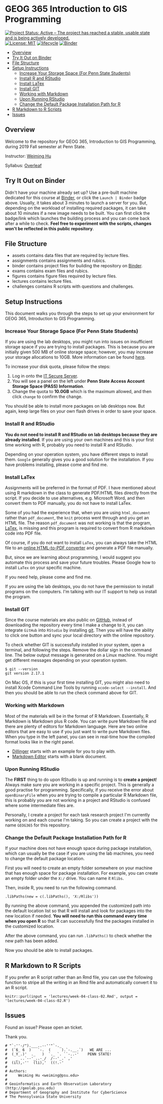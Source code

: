 # GEOG 365 Introduction to GIS Programming

[![Project Status: Active – The project has reached a stable, usable state and is being actively developed.](https://www.repostatus.org/badges/latest/active.svg)](https://www.repostatus.org/#active)
[![License: MIT](https://img.shields.io/badge/License-MIT-yellow.svg)](https://opensource.org/licenses/MIT)
[![lifecycle](https://img.shields.io/badge/lifecycle-experimental-orange.svg)](https://www.tidyverse.org/lifecycle/#experimental)
[![Binder](https://mybinder.org/badge_logo.svg)](https://mybinder.org/v2/gh/Weiming-Hu/PSU-2019FALL-GEOG365-GISIntroR/master?urlpath=rstudio)

<!-- vim-markdown-toc GitLab -->

* [Overview](#overview)
* [Try It Out on Binder](#try-it-out-on-binder)
* [File Structure](#file-structure)
* [Setup Instructions](#setup-instructions)
    * [Increase Your Storage Space (For Penn State Students)](#increase-your-storage-space-for-penn-state-students)
    * [Install R and RStudio](#install-r-and-rstudio)
    * [Install LaTex](#install-latex)
    * [Install GIT](#install-git)
    * [Working with Markdown](#working-with-markdown)
    * [Upon Running RStudio](#upon-running-rstudio)
    * [Change the Default Package Installation Path for R](#change-the-default-package-installation-path-for-r)
* [R Markdown to R Scripts](#r-markdown-to-r-scripts)
* [Issues](#issues)

<!-- vim-markdown-toc -->

## Overview

Welcome to the repository for GEOG 365, Introduction to GIS Programming, during 2019 Fall semester at Penn State.

Instructor: [Weiming Hu](https://weiming-hu.github.io/)

Syllabus: [Overleaf](http://bit.ly/geog365)

## Try It Out on Binder

Didn't have your machine already set up? Use a pre-built machine dedicated for this course at [Binder](https://mybinder.org/v2/gh/Weiming-Hu/PSU-2019FALL-GEOG365-GISIntroR/master), or click the `Launch | Binder` badge above. Usually, it takes about 3 minutes to launch a server for you. But, depending on the workload of installing required packages, it can take about 10 minutes if a new image needs to be built. You can first click the badge/link which launches the building process and you can come back after a while to check. **Feel free to experiment with the scripts, changes won't be reflected in this public repository**.  

## File Structure

- assets contains data files that are required by lecture files.
- assignments contains assignments and rubics.
- binder contains project files for building the repository on [Binder](https://mybinder.org/v2/gh/Weiming-Hu/PSU-2019FALL-GEOG365-GISIntroR/master).
- exams contains exam files and rubics.
- figures contains figure files required by lecture files.
- lectures contains lecture files.
- challenges contains R scripts with questions and challenges.

## Setup Instructions

This document walks you through the steps to set up your environment for GEOG 365, Introduction to GIS Programming.

### Increase Your Storage Space (For Penn State Students)

If you are using the lab desktops, you might run into issues on insufficient storage space if you are trying to install packages. This is because you are initially given 500 MB of online storage space; however, you may increase your storage allocations to 10GB. More information can be found [here](https://sites.comm.psu.edu/itsupport/pass-space-u-drive/).

To increase your disk quota, please follow the steps:

1. Log in onto the [IT Secure Server](https://sites.comm.psu.edu/itsupport/pass-space-u-drive/).
2. You will see a panel on the left under **Penn State Access Account Storage Space (PASS) Information**.
3. Change the quota to **10.0GB** which is the maximum allowed, and then click `change` to confirm the change.

You should be able to install more packages on lab desktops now. But again, keep large files on your own flash drives in order to save your space.

### Install R and RStudio

**You do not need to install R and RStudio on lab desktops because they are already installed**. If you are using your own machines and this is your first time working with R, probably you need to install R and RStudio.

Depending on your operation system, you have different steps to install them. `Google` generally gives you a good solution for the installation. If you have problems installing, please come and find me.

### Install LaTex

Assignments will be preferred in the format of PDF. I have mentioned about using R markdown in the class to generate PDF/HTML files directly from the script. If you decide to use alternatives, e.g. Microsoft Word, and then convert them to PDF manually, you do not have to install LaTex.

Some of you had the experience that, when you are using `html_document` rather than `pdf_document`, the `knit` process went through and you get an HTML file. The reason `pdf_document` was not working is that the program, [LaTex](https://www.latex-project.org/), is missing and this program is required to convert from R markdown code into PDF file.

Of course, if you do not want to install `LaTex`, you can always take the HTML file to an [online HTML-to-PDF converter](https://html2pdf.com/) and generate a PDF file manually.

But, since we are learning about programming, I would suggest you automate this process and save your future troubles. Please Google how to install `LaTex` on your specific machine.

If you need help, please come and find me.

If you are using the lab desktops, you do not have the permission to install programs on the computers. I'm talking with our IT support to help us install the program.

### Install GIT

Since the course materials are also public on [GitHub](https://github.com/Weiming-Hu/PSU-2019FALL-GEOG365-GISIntroR), instead of downloading the repository every time I make a change to it, you can integrate `GitHub` into `RStudio` by installing [git](https://git-scm.com/). Then you will have the ability to click one button and sync your local directory with the online repository.

To check whether GIT is successfully installed in your system, open a terminal, and following the steps. Remove the dollar sign in the command line. The below output message is generated on a Linux machine. You might get different messages depending on your operation system.

```
$ git --version
git version 2.17.1
```

On Mac OS, if this is your first time installing GIT, you might also need to install Xcode Command Line Tools by running `xcode-select --install`. And then you should be able to run the check command above for GIT.

### Working with Markdown

Most of the materials will be in the format of R Markdown. Essentially, R Markdown is Markdown plus R code. You can write pure Markdown file and there are plenty of editors for Markdown language. Here are two online editors that are easy to use if you just want to write pure Markdown files. When you type in the left panel, you can see in real-time how the compiled format looks like in the right panel.

- [Dillinger](https://dillinger.io/) starts with an example for you to play with.
- [Markdown Editor](https://jbt.github.io/markdown-editor/) starts with a blank document.

### Upon Running RStudio

The **FIRST** thing to do upon RStudio is up and running is to **create a project**! Always make sure you are working in a specific project. This is generally a good practise for programming. Specifically, if you receive the error about `openBinaryFile` when you are trying to compile a particular R Markdown file, this is probably you are not working in a project and RStudio is confused where some intermediate files are.

Personally, I create a project for each task research project I'm currently working on and each course I'm taking. So you can create a project with the name `GEOG365` for this repository.

### Change the Default Package Installation Path for R

If your machine does not have enough space during package installation, which can usually be the case if you are using the lab machines, you need to change the default package location.

First you will need to create an empty folder somewhere on your machine that has enough space for package installation. For example, you can create an empty folder under the `X:/` drive. You can name it `Rlibs`.

Then, inside R, you need to run the following command.

```
.libPaths(new = c(.libPaths(), 'X:/Rlibs'))
```

By running the above command, you appended the customized path into the default location list so that R will install and look for packages into the new location if needed. **You will need to run this command every time when you open R** so that R can successfully find the packages installed in the customized location.

After the above command, you can run `.libPaths()` to check whether the new path has been added.

Now you should be able to install packages.

## R Markdown to R Scripts

If you prefer an R script rather than an Rmd file, you can use the following function to stripe all the writing in an Rmd file and automatically convert it to an R script.

```
knitr::purl(input = 'lectures/week-04-class-02.Rmd', output = 'lectures/week-04-class-02.R')
```

## Issues

Found an issue? Please open an ticket.

Thank you.

```
# "`-''-/").___..--''"`-._
#  (`6_ 6  )   `-.  (     ).`-.__.`)   WE ARE ...
#  (_Y_.)'  ._   )  `._ `. ``-..-'    PENN STATE!
#    _ ..`--'_..-_/  /--'_.' ,'
#  (il),-''  (li),'  ((!.-'
# 
# Authors: 
#     Weiming Hu <weiming@psu.edu>
#
# Geoinformatics and Earth Observation Laboratory (http://geolab.psu.edu)
# Department of Geography and Institute for CyberScience
# The Pennsylvania State University
```
